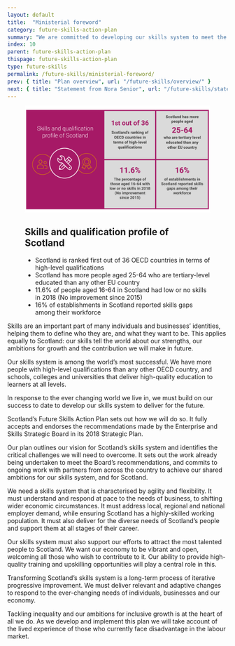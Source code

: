 ```yaml
---
layout: default
title:  "Ministerial foreword"
category: future-skills-action-plan
summary: "We are committed to developing our skills system to meet the challenges of the future, enhance productivity and ensure that inclusive growth benefits all across Scotland."
index: 10
parent: future-skills-action-plan
thispage: future-skills-action-plan
type: future-skills
permalink: /future-skills/ministerial-foreword/
prev: { title: "Plan overview", url: "/future-skills/overview/" }
next: { title: "Statement from Nora Senior", url: "/future-skills/statement/" }
---
```


<figure>
    <img src="/assets/images/infographics/fsap-ministerial-foreword.svg" alt=""/>
    <figcaption class="hidden  visually-hidden">
        <h2>Skills and qualification profile of Scotland</h2>
        <ul>
            <li>Scotland is ranked first out of 36 OECD countries in terms of high-level qualifications</li>
            <li>Scotland has more people aged 25-64 who are tertiary-level educated than any other EU country</li>
            <li>11.6% of people aged 16-64 in Scotland had low or no skills in 2018 (No improvement since 2015)</li>
            <li>16% of establishments in Scotland reported skills gaps among their workforce</li>
        </ul>
    </figcaption>
</figure>

Skills are an important part of many individuals and businesses’ identities, helping them to define who they are, and what they want to be. This applies equally to Scotland: our skills tell the world about our strengths, our ambitions for growth and the contribution we will make in future.

Our skills system is among the world’s most successful. We have more people with high-level qualifications than any other OECD country, and schools, colleges and universities that deliver high-quality education to learners at all levels.

In response to the ever changing world we live in, we must build on our success to date to develop our skills system to deliver for the future.

Scotland’s Future Skills Action Plan sets out how we will do so. It fully accepts and endorses the recommendations made by the Enterprise and Skills Strategic Board in its 2018 Strategic Plan.

Our plan outlines our vision for Scotland’s skills system and identifies the critical challenges we will need to overcome. It sets out the work already being undertaken to meet the Board’s recommendations, and commits to ongoing work with partners from across the country to achieve our shared ambitions for our skills system, and for Scotland.

We need a skills system that is characterised by agility and flexibility. It must understand and respond at pace to the needs of business, to shifting wider economic circumstances. It must address local, regional and national employer demand, while ensuring Scotland has a highly-skilled working population. It must also deliver for the diverse needs of Scotland’s people and support them at all stages of their career.

Our skills system must also support our efforts to attract the most talented people to Scotland. We want our economy to be vibrant and open, welcoming all those who wish to contribute to it. Our ability to provide high-quality training and upskilling opportunities will play a central role in this.

Transforming Scotland’s skills system is a long-term process of iterative progressive improvement. We must deliver relevant and adaptive changes to respond to the ever-changing needs of individuals, businesses and our economy.

Tackling inequality and our ambitions for inclusive growth is at the heart of all we do. As we develop and implement this plan we will take account of the lived experience of those who currently face disadvantage in the labour market.
